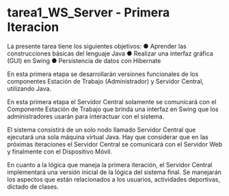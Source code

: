 # tarea1_WS_Server - Primera Iteracion

La presente tarea tiene los siguientes objetivos:
  ● Aprender las construcciones básicas del lenguaje Java
  ● Realizar una interfaz gráfica (GUI) en Swing
  ● Persistencia de datos con Hibernate

En esta primera etapa se desarrollarán versiones funcionales de los componentes Estación de Trabajo (Administrador) 
y Servidor Central, utilizando Java.

En esta primera etapa el Servidor Central solamente se comunicará con el Componente Estación de Trabajo 
que brinda una interfaz en Swing que los administradores usarán para interactuar con el sistema. 

El sistema consistirá de un solo nodo llamado Servidor Central que ejecutará una sola máquina virtual Java. 
Hay que considerar que en las próximas iteraciones el Servidor Central se comunicará con el Servidor Web y finalmente con el
Dispositivo Móvil.

En cuanto a la lógica que maneja la primera iteración, el Servidor Central implementará una versión inicial de la lógica del sistema final. 
Se manejarán los aspectos que están relacionados a los usuarios, actividades deportivas, dictado de clases.
